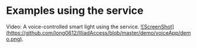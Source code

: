 Examples using the service
==================

Video: A voice-controlled smart light using the service.
[![ScreenShot] (https://github.com/long0612/IlliadAccess/blob/master/demo/voiceApp/demo.png)](http://vimeo.com/104966491).
